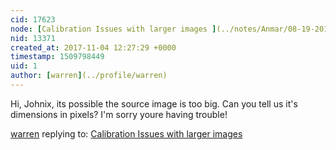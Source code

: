 ```yaml
---
cid: 17623
node: [Calibration Issues with larger images ](../notes/Anmar/08-19-2016/question-calibration-issues)
nid: 13371
created_at: 2017-11-04 12:27:29 +0000
timestamp: 1509798449
uid: 1
author: [warren](../profile/warren)
---
```


Hi, Johnix, its possible the source image is too big. Can you tell us it's dimensions in pixels? I'm sorry youre having trouble!

[warren](../profile/warren) replying to: [Calibration Issues with larger images ](../notes/Anmar/08-19-2016/question-calibration-issues)

